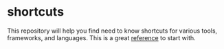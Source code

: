 # shortcuts
This repository will help you find need to know shortcuts for various tools, frameworks, and languages. This is a great [reference](https://c4cs.github.io/reference) to start with.
